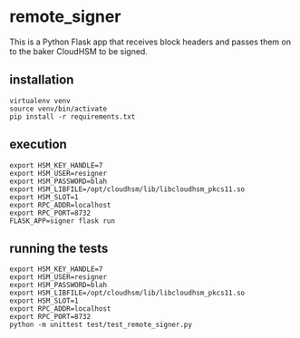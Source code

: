 # remote_signer

This is a Python Flask app that receives block headers
and passes them on to the baker CloudHSM to be signed.

## installation

```
virtualenv venv
source venv/bin/activate
pip install -r requirements.txt
```

## execution
```
export HSM_KEY_HANDLE=7
export HSM_USER=resigner
export HSM_PASSWORD=blah
export HSM_LIBFILE=/opt/cloudhsm/lib/libcloudhsm_pkcs11.so
export HSM_SLOT=1
export RPC_ADDR=localhost
export RPC_PORT=8732
FLASK_APP=signer flask run
```

## running the tests
```
export HSM_KEY_HANDLE=7
export HSM_USER=resigner
export HSM_PASSWORD=blah
export HSM_LIBFILE=/opt/cloudhsm/lib/libcloudhsm_pkcs11.so
export HSM_SLOT=1
export RPC_ADDR=localhost
export RPC_PORT=8732
python -m unittest test/test_remote_signer.py
```